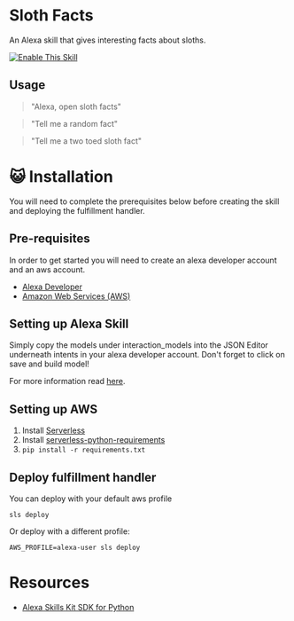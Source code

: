 # Sloth Facts 
An Alexa skill that gives interesting facts about sloths.

[![Enable This Skill](https://dabuttonfactory.com/button.png?t=Enable+This+Skill&f=Calibri-Bold&ts=24&tc=fff&tshs=1&tshc=000&hp=20&vp=8&c=5&bgt=gradient&bgc=0ff&ebgc=187cd8&shs=1&shc=444&sho=s)](https://www.amazon.com/dp/B07PN3ZJVY/ref=sr_1_3?keywords=sloth+facts&qid=1552429215&s=digital-skills&sr=1-3)

## Usage

> "Alexa, open sloth facts"

> "Tell me a random fact"

> "Tell me a two toed sloth fact"

# :smiley_cat: Installation
You will need to complete the prerequisites below before creating the skill and deploying the fulfillment handler.

## Pre-requisites
In order to get started you will need to create an alexa developer account and an aws account.

* [Alexa Developer](https://developer.amazon.com/alexa)
* [Amazon Web Services (AWS)](https://aws.amazon.com/)

## Setting up Alexa Skill

Simply copy the models under interaction_models into the JSON Editor underneath intents in your alexa developer account. Don't forget to click on save and build model!

For more information read [here](https://developer.amazon.com/docs/devconsole/build-your-skill.html#custom-model).

## Setting up AWS
1. Install [Serverless](https://serverless.com/)
2. Install [serverless-python-requirements](https://www.npmjs.com/package/serverless-python-requirements)
3. `pip install -r requirements.txt`


## Deploy fulfillment handler
You can deploy with your default aws profile

`sls deploy`

Or deploy with a different profile:

`AWS_PROFILE=alexa-user sls deploy`

# Resources
* [Alexa Skills Kit SDK for Python](https://alexa-skills-kit-python-sdk.readthedocs.io/en/latest/index.html)
